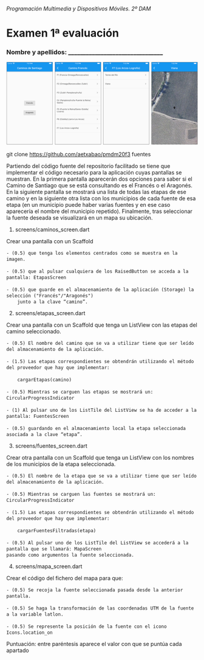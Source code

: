 ###### Programación Multimedia y Dispositivos Móviles. 2º DAM

# Examen 1ª evaluación

### Nombre y apellidos: \_\_\_\_\_\_\_\_\_\_\_\_\_\_\_\_\_\_\_\_\_\_\_\_\_\_\_\_\_\_\_\_

![Alt text](/assets/images/fuentes.png?raw=true "Capturas de pantalla")

git clone https://github.com/aetxabao/pmdm20f3 fuentes

Partiendo del código fuente del repositorio facilitado se tiene que implementar el código necesario para la aplicación cuyas pantallas se muestran. En la primera pantalla aparecerán dos opciones para saber si el Camino de Santiago que se está consultando es el Francés o el Aragonés. En la siguiente pantalla se mostrará una lista de todas las etapas de ese camino y en la siguiente otra lista con los municipios de cada fuente de esa etapa (en un municipio puede haber varias fuentes y en ese caso aparecería el nombre del municipio repetido). Finalmente, tras seleccionar la fuente deseada se visualizará en un mapa su ubicación.

1. screens/caminos_screen.dart

Crear una pantalla con un Scaffold

    - (0.5) que tenga los elementos centrados como se muestra en la imagen.

    - (0.5) que al pulsar cualquiera de los RaisedButton se acceda a la pantalla: EtapasScreen

    - (0.5) que guarde en el almacenamiento de la aplicación (Storage) la selección ("Francés"/"Aragonés")
    	junto a la clave “camino”.

2. screens/etapas_screen.dart

Crear una pantalla con un Scaffold que tenga un ListView con las etapas del camino seleccionado.

    - (0.5) El nombre del camino que se va a utilizar tiene que ser leído del almacenamiento de la aplicación.

    - (1.5) Las etapas correspondientes se obtendrán utilizando el método del proveedor que hay que implementar:

    	cargarEtapas(camino)

    - (0.5) Mientras se carguen las etapas se mostrará un: CircularProgressIndicator

    - (1) Al pulsar uno de los ListTile del ListView se ha de acceder a la pantalla: FuentesScreen

    - (0.5) guardando en el almacenamiento local la etapa seleccionada asociada a la clave “etapa”.

3. screens/fuentes_screen.dart

Crear otra pantalla con un Scaffold que tenga un ListView con los nombres de los municipios de la etapa seleccionada.

    - (0.5) El nombre de la etapa que se va a utilizar tiene que ser leído del almacenamiento de la aplicación.

    - (0.5) Mientras se carguen las fuentes se mostrará un: CircularProgressIndicator

    - (1.5) Las etapas correspondientes se obtendrán utilizando el método del proveedor que hay que implementar:

    	cargarFuentesFiltradas(etapa)

    - (0.5) Al pulsar uno de los ListTile del ListView se accederá a la pantalla que se llamará: MapaScreen
    pasando como argumentos la fuente seleccionada.

4. screens/mapa_screen.dart

Crear el código del fichero del mapa para que:

    - (0.5) Se recoja la fuente seleccionada pasada desde la anterior pantalla.

    - (0.5) Se haga la transformación de las coordenadas UTM de la fuente a la variable latlon.

    - (0.5) Se represente la posición de la fuente con el icono Icons.location_on

Puntuación: entre paréntesis aparece el valor con que se puntúa cada apartado
